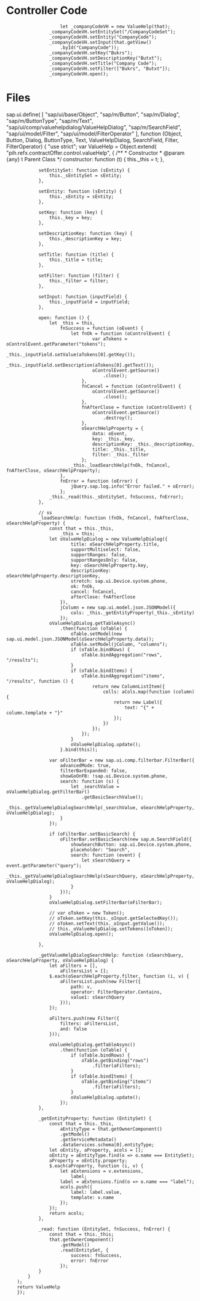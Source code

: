 # Controller Code

    					let _companyCodeVH = new ValueHelp(that);
					_companyCodeVH.setEntitySet("/CompanyCodeSet");
					_companyCodeVH.setEntity("CompanyCode");
					_companyCodeVH.setInput(that.getView()
						.byId("CompanyCode"));
					_companyCodeVH.setKey("Bukrs");
					_companyCodeVH.setDescriptionKey("Butxt");
					_companyCodeVH.setTitle("Company Code");
					_companyCodeVH.setFilter(["Bukrs", "Butxt"]);
					_companyCodeVH.open();

# Files

    
sap.ui.define(
	[
		"sap/ui/base/Object",
		"sap/m/Button",
		"sap/m/Dialog",
		"sap/m/ButtonType",
		"sap/m/Text",
		"sap/ui/comp/valuehelpdialog/ValueHelpDialog",
		"sap/m/SearchField",
		"sap/ui/model/Filter",
		"sap/ui/model/FilterOperator"
	],
	function (Object, Button, Dialog, ButtonType, Text, ValueHelpDialog, SearchField, Filter, FilterOperator) {
		"use strict";
		var ValueHelp = Object.extend(
			"pih.refx.contractOffer.control.valueHelp", {
				/**
				 * Constructor
				 * @param {any} t Parent Class
				 */
				constructor: function (t) {
					this._this = t;
				},

				setEntitySet: function (sEntity) {
					this._sEntitySet = sEntity;
				},

				setEntity: function (sEntity) {
					this._sEntity = sEntity;
				},

				setKey: function (key) {
					this._key = key;
				},

				setDescriptionKey: function (key) {
					this._descriptionKey = key;
				},

				setTitle: function (title) {
					this._title = title;
				},

				setFilter: function (filter) {
					this._filter = filter;
				},

				setInput: function (inputField) {
					this._inputField = inputField;
				},

				open: function () {
					let _this = this,
						fnSuccess = function (oEvent) {
							let fnOk = function (oControlEvent) {
									var aTokens = oControlEvent.getParameter("tokens");
									_this._inputField.setValue(aTokens[0].getKey());
									_this._inputField.setDescription(aTokens[0].getText());
									oControlEvent.getSource()
										.close();
								},
								fnCancel = function (oControlEvent) {
									oControlEvent.getSource()
										.close();
								},
								fnAfterClose = function (oControlEvent) {
									oControlEvent.getSource()
										.destroy();
								},
								oSearchHelpProperty = {
									data: oEvent,
									key: _this._key,
									descriptionKey: _this._descriptionKey,
									title: _this._title,
									filter: _this._filter
								};
							_this._loadSearchHelp(fnOk, fnCancel, fnAfterClose, oSearchHelpProperty);
						},
						fnError = function (oError) {
							jQuery.sap.log.info("Error failed." + oError);
						};
					_this._read(this._sEntitySet, fnSuccess, fnError);
				},

				// ss
				_loadSearchHelp: function (fnOk, fnCancel, fnAfterClose, oSearchHelpProperty) {
					const that = this._this,
						_this = this;
					let oValueHelpDialog = new ValueHelpDialog({
							title: oSearchHelpProperty.title,
							supportMultiselect: false,
							supportRanges: false,
							supportRangesOnly: false,
							key: oSearchHelpProperty.key,
							descriptionKey: oSearchHelpProperty.descriptionKey,
							stretch: sap.ui.Device.system.phone,
							ok: fnOk,
							cancel: fnCancel,
							afterClose: fnAfterClose
						}),
						jColumn = new sap.ui.model.json.JSONModel({
							cols: _this._getEntityProperty(_this._sEntity)
						});
					oValueHelpDialog.getTableAsync()
						.then(function (oTable) {
							oTable.setModel(new sap.ui.model.json.JSONModel(oSearchHelpProperty.data));
							oTable.setModel(jColumn, "columns");
							if (oTable.bindRows) {
								oTable.bindAggregation("rows", "/results");
							}
							if (oTable.bindItems) {
								oTable.bindAggregation("items", "/results", function () {
									return new ColumnListItem({
										cells: aCols.map(function (column) {
											return new Label({
												text: "{" + column.template + "}"
											});
										})
									});
								});
							}
							oValueHelpDialog.update();
						}.bind(this));

					var oFilterBar = new sap.ui.comp.filterbar.FilterBar({
						advancedMode: true,
						filterBarExpanded: false,
						showGoOnFB: !sap.ui.Device.system.phone,
						search: function (s) {
							let _searchValue = oValueHelpDialog.getFilterBar()
								.getBasicSearchValue();
							_this._getValueHelpDialogSearchHelp(_searchValue, oSearchHelpProperty, oValueHelpDialog);
						}
					});

					if (oFilterBar.setBasicSearch) {
						oFilterBar.setBasicSearch(new sap.m.SearchField({
							showSearchButton: sap.ui.Device.system.phone,
							placeholder: "Search",
							search: function (event) {
								let sSearchQuery = event.getParameter("query");
								_this._getValueHelpDialogSearchHelp(sSearchQuery, oSearchHelpProperty, oValueHelpDialog);
							}
						}));
					}
					oValueHelpDialog.setFilterBar(oFilterBar);

					// var oToken = new Token();
					// oToken.setKey(this._oInput.getSelectedKey());
					// oToken.setText(this._oInput.getValue());
					// this._oValueHelpDialog.setTokens([oToken]);
					oValueHelpDialog.open();

				},

				_getValueHelpDialogSearchHelp: function (sSearchQuery, oSearchHelpProperty, oValueHelpDialog) {
					let aFilters = [],
						aFiltersList = [];
					$.each(oSearchHelpProperty.filter, function (i, v) {
						aFiltersList.push(new Filter({
							path: v,
							operator: FilterOperator.Contains,
							value1: sSearchQuery
						}));
					});

					aFilters.push(new Filter({
						filters: aFiltersList,
						and: false
					}));

					oValueHelpDialog.getTableAsync()
						.then(function (oTable) {
							if (oTable.bindRows) {
								oTable.getBinding("rows")
									.filter(aFilters);
							}
							if (oTable.bindItems) {
								oTable.getBinding("items")
									.filter(aFilters);
							}
							oValueHelpDialog.update();
						});
				},

				_getEntityProperty: function (EntitySet) {
					const that = this._this,
						aEntityType = that.getOwnerComponent()
						.getModel()
						.getServiceMetadata()
						.dataServices.schema[0].entityType;
					let oEntity, aProperty, acols = [];
					oEntity = aEntityType.find(o => o.name === EntitySet);
					aProperty = oEntity.property;
					$.each(aProperty, function (i, v) {
						let aExtensions = v.extensions,
							label;
						label = aExtensions.find(o => o.name === "label");
						acols.push({
							label: label.value,
							template: v.name
						});
					});
					return acols;
				},

				_read: function (EntitySet, fnSuccess, fnError) {
					const that = this._this;
					that.getOwnerComponent()
						.getModel()
						.read(EntitySet, {
							success: fnSuccess,
							error: fnError
						});
				}
			}
		);
		return ValueHelp
		});
